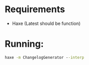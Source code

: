 # Requirements

- Haxe (Latest should be function)

# Running:

```bat
haxe -m ChangelogGenerator --interp
```
